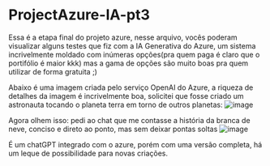 # ProjectAzure-IA-pt3

Essa é a etapa final do projeto azure, nesse arquivo, vocês poderam visualizar alguns testes que fiz com a IA Generativa do Azure, um sistema incrivelmente moldado com inúmeras opções(pra quem paga é claro que o portifólio é maior kkk) mas a gama de opções são muito boas pra quem utilizar de forma gratuita ;)

Abaixo é uma imagem criada pelo serviço OpenAI do Azure, a riqueza de detalhes da imagem é incrivelmente boa, solicitei que fosse criado um astronauta tocando o planeta terra em torno de outros planetas:
![image](https://github.com/user-attachments/assets/be40c9c1-902d-40de-bda4-3c6c25b23693)

Agora olhem isso: pedi ao chat que me contasse a história da branca de neve, conciso e direto ao ponto, mas sem deixar pontas soltas
![image](https://github.com/user-attachments/assets/66e974e3-d267-470a-94b8-fad284ba599b)

É um chatGPT integrado com o azure, porém com uma versão completa, há um leque de possibilidade para novas criações.

